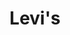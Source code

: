 ---
title: "Levi's"
url: /karachi/levis-first-floor-dolmen-mall-tariq-rd-delhi-society-delhi-chs-p-e-c-h-s-karachi-karachi-city-sindh-pakistan/
shop: clothes
---